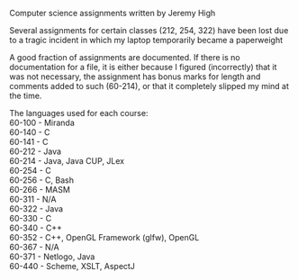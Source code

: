 Computer science assignments written by Jeremy High

Several assignments for certain classes (212, 254, 322) have been lost due to a tragic incident in which my laptop temporarily became a paperweight 

A good fraction of assignments are documented. If there is no documentation for a file, it is either because I figured (incorrectly) that it was not necessary, the assignment has bonus marks for length and comments added to such (60-214), or that it completely slipped my mind at the time.

The languages used for each course:  
60-100	- Miranda  
60-140	- C  
60-141	- C  
60-212	- Java  
60-214	- Java, Java CUP, JLex  
60-254	- C  
60-256	- C, Bash  
60-266	- MASM  
60-311	- N/A  
60-322	- Java  
60-330	- C  
60-340  - C++  
60-352  - C++, OpenGL Framework (glfw), OpenGL  
60-367  - N/A  
60-371	- Netlogo, Java  
60-440	- Scheme, XSLT, AspectJ  

